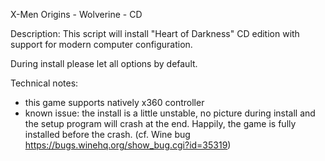 X-Men Origins - Wolverine - CD

Description:
This script will install "Heart of Darkness" CD edition with support for modern computer configuration.

During install please let all options by default.

Technical notes:
- this game supports natively x360 controller
- known issue: the install is a little unstable, no picture during install and the setup program will crash at the end. Happily, the game is fully installed before the crash. (cf. Wine bug https://bugs.winehq.org/show_bug.cgi?id=35319)
